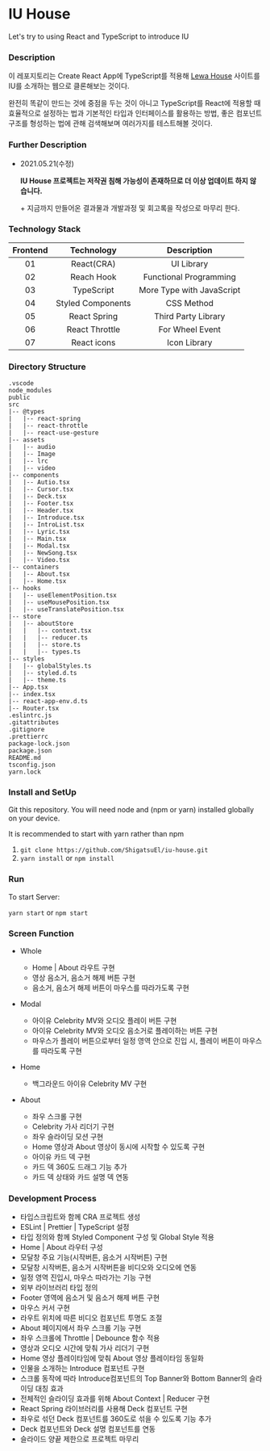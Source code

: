 # IU House

Let's try to using React and TypeScript to introduce IU

### Description

이 레포지토리는 Create React App에 TypeScript를 적용해 [Lewa House](https://lewahouse.com/) 사이트를 IU를 소개하는 웹으로 클론해보는 것이다.<br>

완전히 똑같이 만드는 것에 중점을 두는 것이 아니고 TypeScript를 React에 적용할 때 효율적으로 설정하는 법과 기본적인 타입과 인터페이스를 활용하는 방법, 좋은 컴포넌트 구조를 형성하는 법에 관해 검색해보며 여러가지를 테스트해볼 것이다.<br>

### Further Description

- 2021.05.21(수정)

  **IU House 프로젝트는 저작권 침해 가능성이 존재하므로 더 이상 업데이트 하지 않습니다.**

  \+ 지금까지 만들어온 결과물과 개발과정 및 회고록을 작성으로 마무리 한다.

### Technology Stack

| Frontend |    Technology     |        Description        |
| :------: | :---------------: | :-----------------------: |
|    01    |    React(CRA)     |        UI Library         |
|    02    |    Reach Hook     |  Functional Programming   |
|    03    |    TypeScript     | More Type with JavaScript |
|    04    | Styled Components |        CSS Method         |
|    05    |   React Spring    |    Third Party Library    |
|    06    |  React Throttle   |      For Wheel Event      |
|    07    |    React icons    |       Icon Library        |

### Directory Structure

```
.vscode
node_modules
public
src
|-- @types
|   |-- react-spring
|   |-- react-throttle
|   |-- react-use-gesture
|-- assets
|   |-- audio
|   |-- Image
|   |-- lrc
|   |-- video
|-- components
|   |-- Autio.tsx
|   |-- Cursor.tsx
|   |-- Deck.tsx
|   |-- Footer.tsx
|   |-- Header.tsx
|   |-- Introduce.tsx
|   |-- IntroList.tsx
|   |-- Lyric.tsx
|   |-- Main.tsx
|   |-- Modal.tsx
|   |-- NewSong.tsx
|   |-- Video.tsx
|-- containers
|   |-- About.tsx
|   |-- Home.tsx
|-- hooks
|   |-- useElementPosition.tsx
|   |-- useMousePosition.tsx
|   |-- useTranslatePosition.tsx
|-- store
|   |-- aboutStore
|   |   |-- context.tsx
|   |   |-- reducer.ts
|   |   |-- store.ts
|   |   |-- types.ts
|-- styles
|   |-- globalStyles.ts
|   |-- styled.d.ts
|   |-- theme.ts
|-- App.tsx
|-- index.tsx
|-- react-app-env.d.ts
|-- Router.tsx
.eslintrc.js
.gitattributes
.gitignore
.prettierrc
package-lock.json
package.json
README.md
tsconfig.json
yarn.lock
```

### Install and SetUp

Git this repository. You will need node and (npm or yarn) installed globally on your device.<br>

It is recommended to start with yarn rather than npm<br>

1. `git clone https://github.com/ShigatsuEl/iu-house.git`
2. `yarn install` or `npm install`

### Run

To start Server:<br>

`yarn start` or `npm start`<br>

### Screen Function

- Whole

  - Home | About 라우트 구현
  - 영상 음소거, 음소거 해제 버튼 구현
  - 음소거, 음소거 해제 버튼이 마우스를 따라가도록 구현

- Modal

  - 아이유 Celebrity MV와 오디오 플레이 버튼 구현
  - 아이유 Celebrity MV와 오디오 음소거로 플레이하는 버튼 구현
  - 마우스가 플레이 버튼으로부터 일정 영역 안으로 진입 시, 플레이 버튼이 마우스를 따라도록 구현

- Home

  - 백그라운드 아이유 Celebrity MV 구현

- About

  - 좌우 스크롤 구현
  - Celebrity 가사 리더기 구현
  - 좌우 슬라이딩 모션 구현
  - Home 영상과 About 영상이 동시에 시작할 수 있도록 구현
  - 아이유 카드 덱 구현
  - 카드 덱 360도 드래그 기능 추가
  - 카드 덱 상태와 카드 설명 덱 연동

### Development Process

- 타입스크립트와 함께 CRA 프로젝트 생성
- ESLint | Prettier | TypeScript 설정
- 타입 정의와 함께 Styled Component 구성 및 Global Style 적용
- Home | About 라우터 구성
- 모달창 주요 기능(시작버튼, 음소거 시작버튼) 구현
- 모달창 시작버튼, 음소거 시작버튼을 비디오와 오디오에 연동
- 일정 영역 진입시, 마우스 따라가는 기능 구현
- 외부 라이브러리 타입 정의
- Footer 영역에 음소거 및 음소거 해제 버튼 구현
- 마우스 커서 구현
- 라우트 위치에 따른 비디오 컴포넌트 투명도 조절
- About 페이지에서 좌우 스크롤 기능 구현
- 좌우 스크롤에 Throttle | Debounce 함수 적용
- 영상과 오디오 시간에 맞춰 가사 리더기 구현
- Home 영상 플레이타임에 맞춰 About 영상 플레이타임 동일화
- 인물을 소개하는 Introduce 컴포넌트 구현
- 스크롤 동작에 따라 Introduce컴포넌트의 Top Banner와 Bottom Banner의 슬라이딩 대칭 효과
- 전체적인 슬라이딩 효과를 위해 About Context | Reducer 구현
- React Spring 라이브러리를 사용해 Deck 컴포넌트 구현
- 좌우로 섞던 Deck 컴포넌트를 360도로 섞을 수 있도록 기능 추가
- Deck 컴포넌트와 Deck 설명 컴포넌트를 연동
- 슬라이드 양끝 제한으로 프로젝트 마무리
